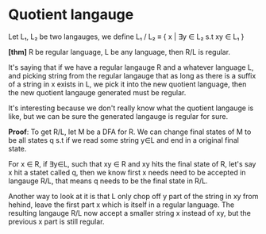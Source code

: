 # Quotient langauge

Let L₁, L₂ be two langauges, we define L₁ / L₂ ≡ { x | ∃y ∈ L₂ s.t xy ∈ L₁ }

__[thm]__ R be regular language, L be any language, then R/L is regular.

It's saying that if we have a regular langauge R and a whatever language L, and picking string from the regular langauge that as long as there is a suffix of a string in x exists in L, we pick it into the new quotient language, then the new quotient langauge generated must be regular.

It's interesting because we don't really know what the quotient langauge is like, but we can be sure the generated langauge is regular for sure.

__Proof__:
To get R/L, let M be a DFA for R. We can change final states of M to be all states q s.t if we read some string y∈L and end in a original final state.

For x ∈ R, if ∃y∈L, such that xy ∈ R and xy hits the final state of R, let's say x hit a statet called q, then we know first x needs need to be accepted in langauge R/L, that means q needs to be the final state in R/L.

Another way to look at it is that L only chop off y part of the string in xy from hehind, leave the first part x which is itself in a regular language. The resulting langauge R/L now accept a smaller string x instead of xy, but the previous x part is still regular.
